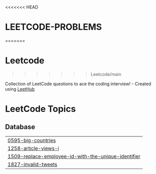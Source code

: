<<<<<<< HEAD
# LEETCODE-PROBLEMS
=======
# Leetcode
>>>>>>> Leetcode/main

Collection of LeetCode questions to ace the coding interview! - Created using [LeetHub](https://github.com/QasimWani/LeetHub)

<!---LeetCode Topics Start-->
# LeetCode Topics
## Database
|  |
| ------- |
| [0595-big-countries](https://github.com/CHAITANYA-2002/LEETCODE-PROBLEMS/tree/master/0595-big-countries) |
| [1258-article-views-i](https://github.com/CHAITANYA-2002/LEETCODE-PROBLEMS/tree/master/1258-article-views-i) |
| [1509-replace-employee-id-with-the-unique-identifier](https://github.com/CHAITANYA-2002/LEETCODE-PROBLEMS/tree/master/1509-replace-employee-id-with-the-unique-identifier) |
| [1827-invalid-tweets](https://github.com/CHAITANYA-2002/LEETCODE-PROBLEMS/tree/master/1827-invalid-tweets) |
<!---LeetCode Topics End-->